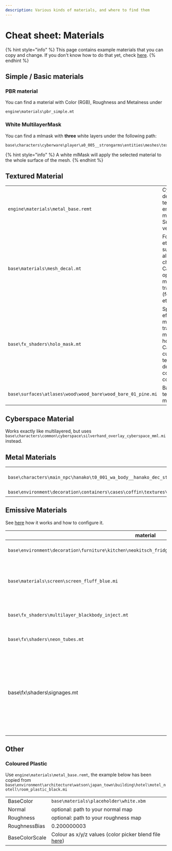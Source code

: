 ```yaml
---
description: Various kinds of materials, and where to find them
---
```


# Cheat sheet: Materials

{% hint style="info" %}
This page contains example materials that you can copy and change. If you don't know how to do that yet, check [here](../modding-cyberpunk-2077/materials-how-to-configure-them/).
{% endhint %}

## Simple / Basic materials

### PBR material

You can find a material with Color (RGB), Roughness and Metalness under&#x20;

```
engine\materials\pbr_simple.mt
```

### White MultilayerMask

You can find a mlmask with **three** white layers under the following path:

```
base\characters\cyberware\player\a0_005__strongarms\entities\meshes\textures\white.mlmask
```

{% hint style="info" %}
A white mlMask will apply the selected material to the whole surface of the mesh.
{% endhint %}

## Textured Material

|                                                             |                                                                                                                                |
| ----------------------------------------------------------- | ------------------------------------------------------------------------------------------------------------------------------ |
| `engine\materials\metal_base.remt`                          | Cyberpunk's default textured (or emissive) material. Super versatile.                                                          |
| `base\materials\mesh_decal.mt`                              | For decals etc., supports alpha channel. Can optionally be made half-transparent (for tattoos etc.)                            |
| `base\fx_shaders\holo_mask.mt`                              | Special effect material that transforms a mesh into an hologram. Can use a custom texture for decal and is color controllable. |
| `base\surfaces\atlases\wood\wood_bare\wood_bare_01_pine.mi` | Basic wood texture, no masks                                                                                                   |

## Cyberspace Material

Works exactly like multilayered, but uses `base\characters\common\cyberspace\silverhand_overlay_cyberspace_mml.mi` instead.

## Metal Materials

|                                                                            |                                                                            |
| -------------------------------------------------------------------------- | -------------------------------------------------------------------------- |
| `base\characters\main_npc\hanako\t0_001_wa_body__hanako_dec_straps.mesh`   | Gold: Hanako's heatsinks (only one entry in preloadLocalMaterialInstances) |
| `base\environment\decoration\containers\cases\coffin\textures\m_z_gold.mi` | a shiny gold                                                               |

## Emissive Materials

See [here](../modding-cyberpunk-2077/materials-how-to-configure-them/#emissive-material) how it works and how to configure it.

| material                                                                                                    | description                                                                                                                                                        |
| ----------------------------------------------------------------------------------------------------------- | ------------------------------------------------------------------------------------------------------------------------------------------------------------------ |
| `base\environment\decoration\furniture\kitchen\neokitsch_fridge\textures\mi_neokitsch_fridge_z_emissive.mi` | White emissive bright glow (from a fridge)                                                                                                                         |
| `base\materials\screen\screen_fluff_blue.mi`                                                                | blue/pinkish oscillating glow (from the collar of the jacket V wears in the trailer)                                                                               |
| `base\fx_shaders\multilayer_blackbody_inject.mt`                                                            | A glowing shader with mlmask and -setup                                                                                                                            |
| `base\fx\shaders\neon_tubes.mt`                                                                             | A glowing shader with color parameter                                                                                                                              |
| base\fx\shaders\signages.mt                                                                                 | The standard neon for advertising fonts in Night City. Comes in many colours, can be customized via textures and gradients. Check "city\_deco\_font" for examples. |

## Other

### Coloured Plastic

Use `engine\materials\metal_base.remt`, the example below has been copied from `base\environment\architecture\watson\japan_town\building\hotel\motel_notell\room_plastic_black.mi`

|                |                                                                                                                                    |
| -------------- | ---------------------------------------------------------------------------------------------------------------------------------- |
| BaseColor      | `base\materials\placeholder\white.xbm`                                                                                             |
| Normal         | optional: path to your normal map                                                                                                  |
| Roughness      | optional: path to your roughness map                                                                                               |
| RoughnessBias  | 0.200000003                                                                                                                        |
| BaseColorScale | Colour as x/y/z values (color picker blend file [here](https://mega.nz/file/uE902LDQ#YmrHs0oAQBQqaFPjvYGazxI5s2LUlqzuNG14jU8Vgks)) |
